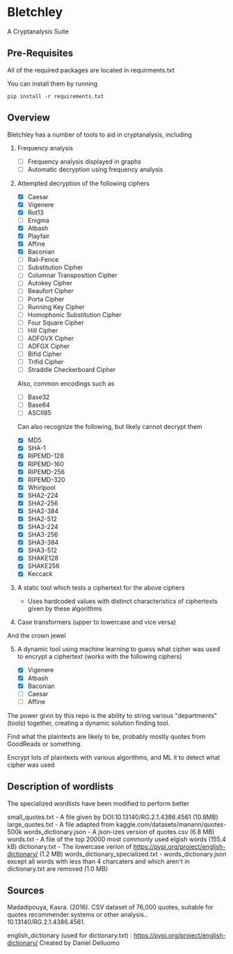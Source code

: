 # Bletchley

A Cryptanalysis Suite 

## Pre-Requisites

All of the required packages are located in requirments.txt

You can install them by running 

```
pip install -r requirements.txt
```

## Overview

Bletchley has a number of tools to aid in cryptanalysis, including

1. Frequency analysis
    - [ ] Frequency analysis displayed in graphs
    - [ ] Automatic decryption using frequency analysis
    
2. Attempted decryption of the following ciphers
    - [x] Caesar
    - [x] Vigenere
    - [x] Rot13
    - [ ] Enigma
    - [x] Atbash
    - [x] Playfair
    - [x] Affine
    - [x] Baconian
    - [ ] Rail-Fence
    - [ ] Substitution Cipher
    - [ ] Columnar Transposition Cipher
    - [ ] Autokey Cipher
    - [ ] Beaufort Cipher
    - [ ] Porta Cipher
    - [ ] Running Key Cipher
    - [ ] Homophonic Substitution Cipher
    - [ ] Four Square Cipher
    - [ ] Hill Cipher
    - [ ] ADFGVX Cipher
    - [ ] ADFGX Cipher
    - [ ] Bifid Cipher
    - [ ] Trifid Cipher
    - [ ] Straddle Checkerboard Cipher 

    Also, common encodings such as 
    - [ ] Base32
    - [ ] Base64
    - [ ] ASCII85

    Can also recognize the following, but likely cannot decrypt them
    - [x] MD5
    - [x] SHA-1
    - [x] RIPEMD-128
    - [x] RIPEMD-160
    - [x] RIPEMD-256
    - [x] RIPEMD-320
    - [x] Whirlpool
    - [x] SHA2-224
    - [x] SHA2-256
    - [x] SHA2-384
    - [x] SHA2-512
    - [x] SHA3-224
    - [x] SHA3-256
    - [x] SHA3-384
    - [x] SHA3-512
    - [x] SHAKE128
    - [x] SHAKE256
    - [x] Keccack

3. A static tool which tests a ciphertext for the above ciphers
    - Uses hardcoded values with distinct characteristics of ciphertexts given by these algorithms
  
4. Case transformers (upper to lowercase and vice versa)

And the crown jewel 

5. A dynamic tool using machine learning to guess what cipher was used to encrypt a ciphertext (works with the following ciphers)
   
     - [x] Vigenere
     - [x] Atbash
     - [x] Baconian
     - [ ] Caesar
     - [ ] Affine

The power givin by this repo is the ability to string various "departments" (tools) together, creating a dynamic solution finding tool. 

Find what the plaintexts are likely to be, probably mostly quotes from GoodReads or something. 

Encrypt lots of plaintexts with various algorithms, and ML it to detect what cipher was used

## Description of wordlists

The specialized wordlists have been modified to perform better 

small_quotes.txt - A file given by DOI:10.13140/RG.2.1.4386.4561 (10.8MB)
large_quotes.txt - A file adapted from kaggle.com/datasets/manann/quotes-500k
words_dictionary.json - A json-izes version of quotes.csv (6.8 MB)
words.txt - A file of the top 20000 most commonly used elgish words (155.4 kB)
dictionary.txt - The lowercase verion of https://pypi.org/project/english-dictionary/ (1.2 MB)
words_dictionary_specialized.txt - words_dictionary.json except all words with less than 4 charcaters and which aren't in dictionary.txt are removed (1.0 MB)

## Sources

Madadipouya, Kasra. (2016). CSV dataset of 76,000 quotes, suitable for quotes recommender systems or other analysis.. 10.13140/RG.2.1.4386.4561. 

english_dictionary (used for dictionary.txt) : https://pypi.org/project/english-dictionary/ Created by Daniel Delluomo 